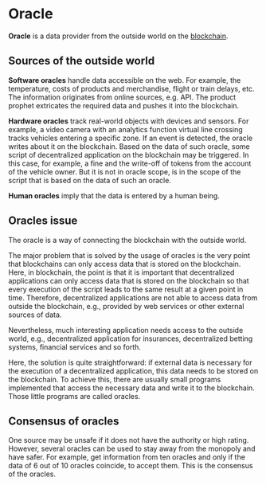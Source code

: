 # Oracle

**Oracle** is a data provider from the outside world on the [blockchain](/en/blockchain/blockchain.md).

## Sources of the outside world

**Software oracles** handle data accessible on the web. For example, the temperature, costs of products and merchandise, flight or train delays, etc. The information originates from online sources, e.g. API. The product prophet extricates the required data and pushes it into the blockchain.

**Hardware oracles** track real-world objects with devices and sensors. For example, a video camera with an analytics function virtual line crossing tracks vehicles entering a specific zone. If an event is detected, the oracle writes about it on the blockchain. Based on the data of such oracle, some script of decentralized application on the blockchain may be triggered. In this case, for example, a fine and the write-off of tokens from the account of the vehicle owner. But it is not in oracle scope, is in the scope of the script that is based on the data of such an oracle.

**Human oracles** imply that the data is entered by a human being.

## Oracles issue

The oracle is a way of connecting the blockchain with the outside world.

The major problem that is solved by the usage of oracles is the very point that blockchains can only access data that is stored on the blockchain. Here, in blockchain, the point is that it is important that decentralized applications can only access data that is stored on the blockchain so that every execution of the script leads to the same result at a given point in time. Therefore, decentralized applications are not able to access data from outside the blockchain, e.g., provided by web services or other external sources of data.

Nevertheless, much interesting application needs access to the outside world, e.g., decentralized application for insurances, decentralized betting systems, financial services and so forth.

Here, the solution is quite straightforward: if external data is necessary for the execution of a decentralized application, this data needs to be stored on the blockchain. To achieve this, there are usually small programs implemented that access the necessary data and write it to the blockchain. Those little programs are called oracles.

## Consensus of oracles

One source may be unsafe if it does not have the authority or high rating. However, several oracles can be used to stay away from the monopoly and have safer. For example, get information from ten oracles and only if the data of 6 out of 10 oracles coincide, to accept them. This is the consensus of the oracles.
